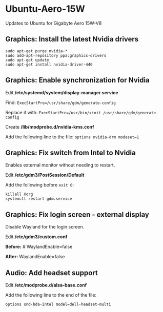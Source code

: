 # Ubuntu-Aero-15W
Updates to Ubuntu for Gigabyte Aero 15W-V8

## Graphics: Install the latest Nvidia drivers

```
sudo apt-get purge nvidia-*
sudo add-apt-repository ppa:graphics-drivers
sudo apt-get update
sudo apt-get install nvidia-driver-440
```

## Graphics: Enable synchronization for Nvidia

Edit **/etc/systemd/system/display-manager.service**

Find: `ExecStartPre=/usr/share/gdm/generate-config`

Replace it with: `ExecStartPre=/usr/bin/xinit /usr/share/gdm/generate-config`

Create **/lib/modprobe.d/nvidia-kms.conf**

Add the following line to the file:
`options nvidia-drm modeset=1`

## Graphics: Fix switch from Intel to Nvidia

Enables external monitor without needing to restart.

Edit **/etc/gdm3/PostSession/Default**

Add the following before `exit 0`:

```
killall Xorg
systemctl restart gdm.service
```

## Graphics: Fix login screen - external display

Disable Wayland for the login screen.

Edit **/etc/gdm3/custom.conf**

**Before:** # WaylandEnable=false

**After:** WaylandEnable=false

## Audio: Add headset support

Edit **/etc/modprobe.d/alsa-base.conf**

Add the following line to the end of the file:

`options snd-hda-intel model=dell-headset-multi`
